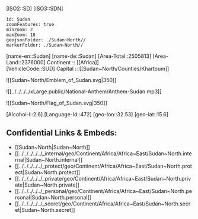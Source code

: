 ﻿---
confidential: public
isDeleted: false
location:
- 15.6
- 32.53
SpocWebEntityId: 27012
tags:
- geo/Country
type: Country
---

[ISO2::SD] 
[ISO3::SDN] 
```leaflet
id: Sudan
zoomFeatures: true 
minZoom: 2 
maxZoom: 18
geojsonFolder: ./Sudan~North//
markerFolder: ./Sudan~North//
```

[name-en::Sudan] 
[name-de::Sudan] 
[Area-Total::2505813] 
[Area-Land::2376000] 
Continent :: [[Africa]]  
[VehicleCode::SUD] 
Capital :: [[Sudan~North/Counties/Khartoum]]  

![[Sudan~North/Emblem_of_Sudan.svg|350]] 

![[../../../../xLarge.public/National-Anthem/Anthem-Sudan.mp3]] 

![[Sudan~North/Flag_of_Sudan.svg|350]] 

[Alcohol-l::2.6] 
[Language-Id::472] 
[geo-lon::32.53] 
[geo-lat::15.6] 



## Confidential Links & Embeds: 
- [[Sudan~North|Sudan~North]] 
- [[../../../../../_internal/geo/Continent/Africa/Africa~East/Sudan~North.internal|Sudan~North.internal]] 
- [[../../../../../_protect/geo/Continent/Africa/Africa~East/Sudan~North.protect|Sudan~North.protect]] 
- [[../../../../../_private/geo/Continent/Africa/Africa~East/Sudan~North.private|Sudan~North.private]] 
- [[../../../../../_personal/geo/Continent/Africa/Africa~East/Sudan~North.personal|Sudan~North.personal]] 
- [[../../../../../_secret/geo/Continent/Africa/Africa~East/Sudan~North.secret|Sudan~North.secret]] 
